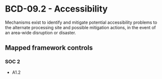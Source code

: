 # BCD-09.2 - Accessibility
Mechanisms exist to identify and mitigate potential accessibility problems to the alternate processing site and possible mitigation actions, in the event of an area-wide disruption or disaster.
## Mapped framework controls
### SOC 2
- A1.2